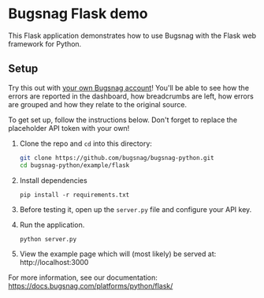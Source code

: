# Bugsnag Flask demo

This Flask application demonstrates how to use Bugsnag with the Flask web framework for Python.

## Setup

Try this out with [your own Bugsnag account](https://app.bugsnag.com/user/new)! You'll be able to see how the errors are reported in the dashboard, how breadcrumbs are left, how errors are grouped and how they relate to the original source.

To get set up, follow the instructions below. Don't forget to replace the placeholder API token with your own!

1. Clone the repo and `cd` into this directory:
    ```sh
    git clone https://github.com/bugsnag/bugsnag-python.git
    cd bugsnag-python/example/flask
    ```

1. Install dependencies
    ```shell
    pip install -r requirements.txt
    ```

1. Before testing it, open up the `server.py`
file and configure your API key.

1. Run the application.
    ```shell
    python server.py
    ```

1. View the example page which will (most likely) be served at: http://localhost:3000

For more information, see our documentation:
https://docs.bugsnag.com/platforms/python/flask/
